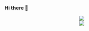 ### Hi there 👋



<div align="center">
  <img align="center" src="https://github-readme-stats.vercel.app/api?username=shaeinst&show_icons=true&theme=dark" />
<br>
  <img align="center" src="https://github-readme-stats.vercel.app/api/top-langs/?username=shaeinst&layout=compact&theme=dark" />
</div>
